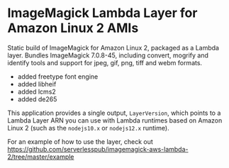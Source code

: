 # ImageMagick Lambda Layer for Amazon Linux 2 AMIs

Static build of ImageMagick for Amazon Linux 2, packaged as a Lambda layer. 
Bundles ImageMagick 7.0.8-45, including convert, mogrify and identify tools
and support for jpeg, gif, png, tiff and webm formats.

- added freetype font engine
- added libheif
- added lcms2
- added de265

This application provides a single output, `LayerVersion`, which points to a
Lambda Layer ARN you can use with Lambda runtimes based on Amazon Linux 2 (such
as the `nodejs10.x` or `nodejs12.x` runtime).

For an example of how to use the layer, check out 
https://github.com/serverlesspub/imagemagick-aws-lambda-2/tree/master/example
